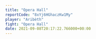 ```yaml
---
title: "Opera Hall"
reportCode: "8xYj6HGhaczKw1My"
player: "Aribèth"
fight: "Opera Hall"
date: 2021-09-08T20:17:22.766000+00:00
---
```


